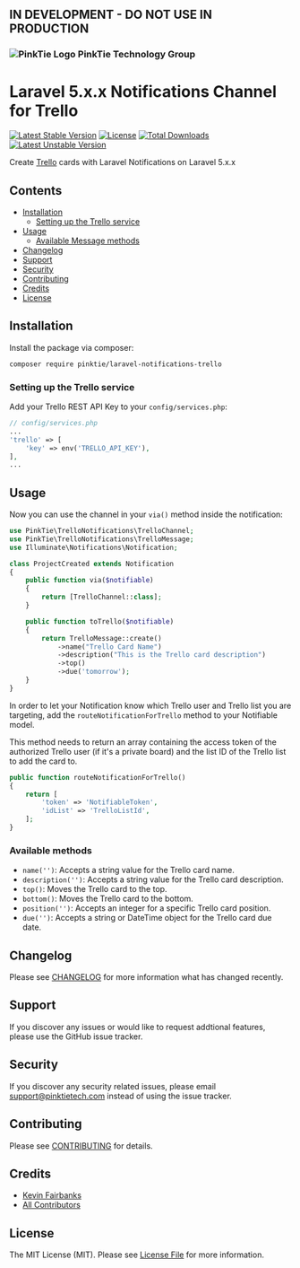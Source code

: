## IN DEVELOPMENT - DO NOT USE IN PRODUCTION


### ![PinkTie Logo](https://pinktietech.com/wp-content/uploads/2017/03/PinkTie-60x60.png) PinkTie Technology Group
# Laravel 5.x.x Notifications Channel for Trello

[![Latest Stable Version](https://poser.pugx.org/pinktie/laravel-notifications-trello/v/stable)](https://packagist.org/packages/pinktie/laravel-notifications-trello) [![License](https://poser.pugx.org/pinktie/laravel-notifications-trello/license)](https://packagist.org/packages/pinktie/laravel-notifications-trello) [![Total Downloads](https://poser.pugx.org/pinktie/laravel-notifications-trello/downloads)](https://packagist.org/packages/pinktie/laravel-notifications-trello) [![Latest Unstable Version](https://poser.pugx.org/pinktie/laravel-notifications-trello/v/unstable)](https://packagist.org/packages/pinktie/laravel-notifications-trello)

Create [Trello](https://www.trello.com/) cards with Laravel Notifications on Laravel 5.x.x

## Contents

- [Installation](#installation)
  - [Setting up the Trello service](#setting-up-the-trello-service)
- [Usage](#usage)
	- [Available Message methods](#available-message-methods)
- [Changelog](#changelog)
- [Support](#support)
- [Security](#security)
- [Contributing](#contributing)
- [Credits](#credits)
- [License](#license)


## Installation 

Install the package via composer:
``` bash
composer require pinktie/laravel-notifications-trello
```

### Setting up the Trello service

Add your Trello REST API Key to your `config/services.php`:

```php
// config/services.php
...
'trello' => [
    'key' => env('TRELLO_API_KEY'),
],
...
```


## Usage

Now you can use the channel in your `via()` method inside the notification:

``` php
use PinkTie\TrelloNotifications\TrelloChannel;
use PinkTie\TrelloNotifications\TrelloMessage;
use Illuminate\Notifications\Notification;

class ProjectCreated extends Notification
{
    public function via($notifiable)
    {
        return [TrelloChannel::class];
    }

    public function toTrello($notifiable)
    {
        return TrelloMessage::create()
            ->name("Trello Card Name")
            ->description("This is the Trello card description")
            ->top()
            ->due('tomorrow');
    }
}
```

In order to let your Notification know which Trello user and Trello list you are targeting, add the `routeNotificationForTrello` method to your Notifiable model.

This method needs to return an array containing the access token of the authorized Trello user (if it's a private board) and the list ID of the Trello list to add the card to.

```php
public function routeNotificationForTrello()
{
    return [
        'token' => 'NotifiableToken',
        'idList' => 'TrelloListId',
    ];
}
```

### Available methods

- `name('')`: Accepts a string value for the Trello card name.
- `description('')`: Accepts a string value for the Trello card description.
- `top()`: Moves the Trello card to the top.
- `bottom()`: Moves the Trello card to the bottom.
- `position('')`: Accepts an integer for a specific Trello card position.
- `due('')`: Accepts a string or DateTime object for the Trello card due date.


## Changelog

Please see [CHANGELOG](CHANGELOG.md) for more information what has changed recently.


## Support

If you discover any issues or would like to request addtional features, please use the GitHub issue tracker.


## Security

If you discover any security related issues, please email support@pinktietech.com instead of using the issue tracker.


## Contributing

Please see [CONTRIBUTING](CONTRIBUTING.md) for details.


## Credits

- [Kevin Fairbanks](https://github.com/KevinFairbanks)
- [All Contributors](../../contributors)


## License

The MIT License (MIT). Please see [License File](LICENSE.md) for more information.
